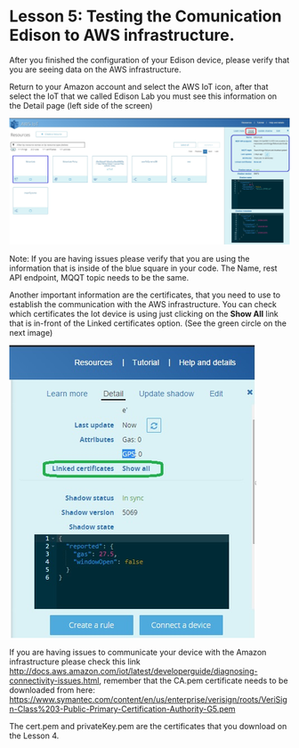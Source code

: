 # Lesson 5: Testing the Comunication Edison to AWS infrastructure.

After you finished the configuration of your Edison device, please verify that you are seeing data on the AWS infrastructure.

Return to your Amazon account and select the AWS IoT icon, after that select the IoT that we called Edison Lab you must see this information on the Detail page (left side of the screen)

![](29.jpg)

Note: If you are having issues please verify that you are using the information that is inside of the blue square in your code. The Name, rest API endpoint, MQQT topic needs to be the same.

Another important information are the certificates, that you need to use to establish the communication with the AWS infrastructure. You can check which certificates the Iot device is using just clicking on the **Show All** link that is in-front of the Linked certificates option. (See the green circle on the next image)

![](30.jpg)

If you are having issues to communicate your device with the Amazon infrastructure please check this link http://docs.aws.amazon.com/iot/latest/developerguide/diagnosing-connectivity-issues.html, remember that the CA.pem certificate needs to be downloaded from here: https://www.symantec.com/content/en/us/enterprise/verisign/roots/VeriSign-Class%203-Public-Primary-Certification-Authority-G5.pem

The cert.pem and privateKey.pem are the certificates that you download on the Lesson 4.